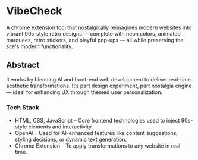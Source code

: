 # VibeCheck

A chrome extension tool that nostalgically reimagines modern websites into vibrant 90s-style retro designs — complete with neon colors, animated marquees, retro stickers, and playful pop-ups — all while preserving the site's modern functionality.

## Abstract
It works by blending AI and front-end web development to deliver real-time aesthetic transformations. It’s part design experiment, part nostalgia engine — ideal for enhancing UX through themed user personalization.

### Tech Stack

* HTML, CSS, JavaScript – Core frontend technologies used to inject 90s-style elements and interactivity.
* OpenAI – Used for AI-enhanced features like content suggestions, styling decisions, or dynamic text generation.
* Chrome Extension – To apply transformations to any website in real time.

